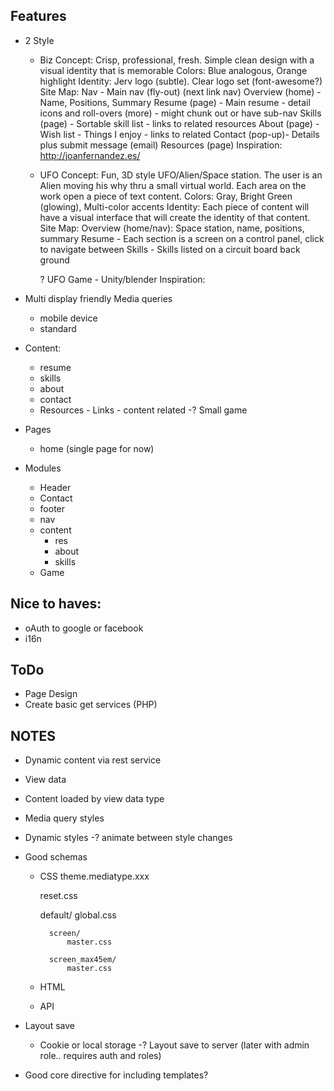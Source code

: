 Features
--------

- 2 Style
    - Biz
        Concept: Crisp, professional, fresh.  Simple clean design with a visual identity that is memorable
        Colors: Blue analogous, Orange highlight
        Identity: Jerv logo (subtle).  Clear logo set (font-awesome?)
        Site Map:
            Nav - Main nav (fly-out) (next link nav)
            Overview (home) - Name, Positions, Summary
            Resume (page) - Main resume - detail icons and roll-overs (more) - might chunk out or have sub-nav
            Skills (page) - Sortable skill list - links to related resources
            About (page) - Wish list - Things I enjoy - links to related
            Contact (pop-up)- Details plus submit message (email)
            Resources (page)
        Inspiration:
            http://joanfernandez.es/

    - UFO
        Concept: Fun, 3D style UFO/Alien/Space station.
            The user is an Alien moving his why thru a small virtual world.
            Each area on the work open a piece of text content.
        Colors: Gray, Bright Green (glowing), Multi-color accents
        Identity: Each piece of content will have a visual interface that will create the identity of that content.
        Site Map:
            Overview (home/nav): Space station, name, positions, summary
            Resume - Each section is a screen on a control panel, click to navigate between
            Skills - Skills listed on a circuit board back ground

        ? UFO Game - Unity/blender
        Inspiration:


- Multi display friendly Media queries
    - mobile device
    - standard

- Content:
    - resume
    - skills
    - about
    - contact
    - Resources - Links - content related
    -? Small game

- Pages
    - home (single page for now)
- Modules
    - Header
    - Contact
    - footer
    - nav
    - content
        - res
        - about
        - skills
    - Game

Nice to haves:
--------------

- oAuth to google or facebook
- i16n

ToDo
----
- Page Design
- Create basic get services (PHP)

NOTES
-----

- Dynamic content via rest service

- View data

- Content loaded by view data type

- Media query styles

- Dynamic styles
    -? animate between style changes

- Good schemas
    - CSS
        theme.mediatype.xxx

        reset.css

        default/
            global.css

            screen/
                master.css

            screen_max45em/
                master.css

    - HTML
    - API

- Layout save
    - Cookie or local storage
    -? Layout save to server (later with admin role.. requires auth and roles)

- Good core directive for including templates?




